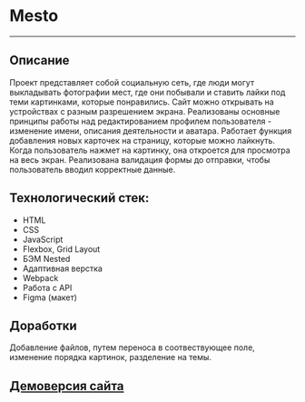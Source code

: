 # Mesto
-------
## Описание
Проект представляет собой социальную сеть, где люди могут выкладывать фотографии мест, где они побывали и ставить лайки под теми картинками, которые понравились. Сайт можно открывать на устройствах с разным разрешением экрана. Реализованы основные принципы работы над редактированием профилем пользователя - изменение имени, описания деятельности и аватара. Работает функция добавления новых карточек на страницу, которые можно лайкнуть. Когда пользователь нажмет на картинку, она откроется для просмотра на весь экран. Реализована валидация формы до отправки, чтобы пользователь вводил корректные данные.

## Технологический стек:
* HTML 
* CSS
* JavaScript 
* Flexbox, Grid Layout
* БЭМ Nested 
* Адаптивная верстка
* Webpack
* Работа с API
* Figma (макет)

## Доработки
Добавление файлов, путем переноса в соотвествующее поле, изменение порядка картинок, разделение на темы.

## [Демоверсия сайта](https://anastasiyaesakova.github.io/mesto/index.html)
